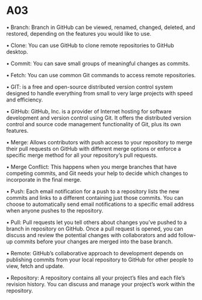 # A03


•	Branch: Branch in GitHub can be viewed, renamed, changed, deleted, and restored, depending on the features you would like to use.


•	Clone: You can use GitHub to clone remote repositories to GitHub desktop.


•	Commit: You can save small groups of meaningful changes as commits.


•	Fetch: You can use common Git commands to access remote repositories.


•	GIT: is a free and open-source distributed version control system designed to handle everything from small to very large projects with speed and efficiency.


•	GitHub: GitHub, Inc. is a provider of Internet hosting for software development and version control using Git. It offers the distributed version control and source code management functionality of Git, plus its own features.


•	Merge: Allows contributors with push access to your repository to merge their pull requests on GitHub with different merge options or enforce a specific merge method for all your repository’s pull requests.


•	Merge Conflict: This happens when you merge branches that have competing commits, and Git needs your help to decide which changes to incorporate in the final merge.


•	Push: Each email notification for a push to a repository lists the new commits and links to a different containing just those commits. You can choose to automatically send email notifications to a specific email address when anyone pushes to the repository.


•	Pull: Pull requests let you tell others about changes you’ve pushed to a branch in repository on GitHub. Once a pull request is opened, you can discuss and review the potential changes with collaborators and add follow-up commits before your changes are merged into the base branch.


•	Remote: GitHub’s collaborative approach to development depends on publishing commits from your local repository to GitHub for other people to view, fetch and update.


•	Repository: A repository contains all your project’s files and each file’s revision history. You can discuss and manage your project’s work within the repository.



